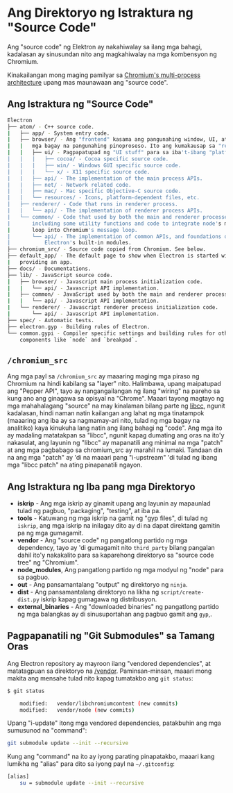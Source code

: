 # Ang Direktoryo ng Istraktura ng "Source Code"

Ang "source code" ng Elektron ay nakahiwalay sa ilang mga bahagi, kadalasan ay sinusundan nito ang magkahiwalay na mga kombensyon ng Chromium.

Kinakailangan mong maging pamilyar sa [Chromium's multi-process architecture](https://dev.chromium.org/developers/design-documents/multi-process-architecture) upang mas maunawaan ang "source code".

## Ang Istraktura ng "Source Code"

```sh
Electron
├── atom/ - C++ source code.
|   ├── app/ - System entry code.
|   ├── browser/ - Ang "frontend" kasama ang pangunahing window, UI, at ang lahat ng
|   |   mga bagay na pangunahing pinoproseso. Ito ang kumakausap sa "renderer" para pamahalaan ang mga pahina ng "web".
|   |   ├── ui/ - Pagpapatupad ng "UI stuff" para sa iba't-ibang "platform".
|   |   |   ├── cocoa/ - Cocoa specific source code.
|   |   |   ├── win/ - Windows GUI specific source code.
|   |   |   └── x/ - X11 specific source code.
|   |   ├── api/ - The implementation of the main process APIs.
|   |   ├── net/ - Network related code.
|   |   ├── mac/ - Mac specific Objective-C source code.
|   |   └── resources/ - Icons, platform-dependent files, etc.
|   ├── renderer/ - Code that runs in renderer process.
|   |   └── api/ - The implementation of renderer process APIs.
|   └── common/ - Code that used by both the main and renderer processes,
|       including some utility functions and code to integrate node's message
|       loop into Chromium's message loop.
|       └── api/ - The implementation of common APIs, and foundations of
|           Electron's built-in modules.
├── chromium_src/ - Source code copied from Chromium. See below.
├── default_app/ - The default page to show when Electron is started without
|   providing an app.
├── docs/ - Documentations.
├── lib/ - JavaScript source code.
|   ├── browser/ - Javascript main process initialization code.
|   |   └── api/ - Javascript API implementation.
|   ├── common/ - JavaScript used by both the main and renderer processes
|   |   └── api/ - Javascript API implementation.
|   └── renderer/ - Javascript renderer process initialization code.
|       └── api/ - Javascript API implementation.
├── spec/ - Automatic tests.
├── electron.gyp - Building rules of Electron.
└── common.gypi - Compiler specific settings and building rules for other
    components like `node` and `breakpad`.
```

## `/chromium_src`

Ang mga payl sa `/chromium_src` ay maaaring maging mga piraso ng Chromium na hindi kabilang sa "layer" nito. Halimbawa, upang maipatupad ang "Pepper API", tayo ay nangangailangan ng ilang "wiring" na pareho sa kung ano ang ginagawa sa opisyal na "Chrome". Maaari tayong magtayo ng mga mahahalagang "source" na may kinalaman bilang parte ng [libcc](../glossary.md#libchromiumcontent), ngunit kadalasan, hindi naman natin kailangan ang lahat ng mga tinatampok (maaaring ang iba ay sa nagmamay-ari nito, tulad ng mga bagay na analitiko) kaya kinukuha lang natin ang ilang bahagi ng "code". Ang mga ito ay madaling matatakpan sa "libcc", ngunit kapag dumating ang oras na ito'y nakasulat, ang layunin ng "libcc" ay mapanatili ang minimal na mga "patch" at ang mga pagbabago sa chromium_src ay marahil na lumaki. Tandaan din na ang mga "patch" ay 'di na maaari pang "i-upstream" 'di tulad ng ibang mga "libcc patch" na ating pinapanatili ngayon.

## Ang Istraktura ng Iba pang mga Direktoryo

* **iskrip** - Ang mga iskrip ay ginamit upang ang layunin ay mapaunlad tulad ng pagbuo, "packaging", "testing", at iba pa.
* **tools** - Katuwang ng mga iskrip na gamit ng "gyp files", di tulad ng `iskrip`, ang mga iskrip na inilagay dito ay di na dapat direktang gamitin pa ng mga gumagamit.
* **vendor** - Ang "source code" ng pangatlong partido ng mga dependency, tayo ay 'di gumagamit nito `third_party` bilang pangalan dahil ito'y nakakalito para sa kaparehong direktoryo sa "source code tree" ng "Chromium".
* **node_modules**, Ang pangatlong partido ng mga modyul ng "node" para sa pagbuo.
* **out** - Ang pansamantalang "output" ng direktoryo ng `ninja`.
* **dist** - Ang pansamantalang direktoryo na likha ng `script/create-dist.py` iskrip kapag gumagawa ng distribusyon.
* **external_binaries** - Ang "downloaded binaries" ng pangatlong partido ng mga balangkas ay di sinusuportahan ang pagbuo gamit ang `gyp`,.

## Pagpapanatili ng "Git Submodules" sa Tamang Oras

Ang Electron repository ay mayroon ilang "vendored dependencies", at matatagpuan sa direktoryo na [/vendor](https://github.com/electron/electron/tree/master/vendor). Paminsan-minsan, maaari mong makita ang mensahe tulad nito kapag tumatakbo ang `git status`:

```sh
$ git status

    modified:   vendor/libchromiumcontent (new commits)
    modified:   vendor/node (new commits)
```

Upang "i-update" itong mga vendored dependencies, patakbuhin ang mga sumusunod na "command":

```sh
git submodule update --init --recursive
```

Kung ang "command" na ito ay iyong parating pinapatakbo, maaari kang lumikha ng "alias" para dito sa iyong payl na `~/.gitconfig`:

```sh
[alias]
    su = submodule update --init --recursive
```